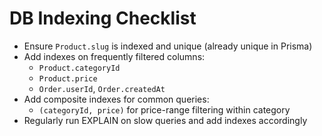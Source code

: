 # DB Indexing Checklist

- Ensure `Product.slug` is indexed and unique (already unique in Prisma)
- Add indexes on frequently filtered columns:
  - `Product.categoryId`
  - `Product.price`
  - `Order.userId`, `Order.createdAt`
- Add composite indexes for common queries:
  - `(categoryId, price)` for price-range filtering within category
- Regularly run EXPLAIN on slow queries and add indexes accordingly